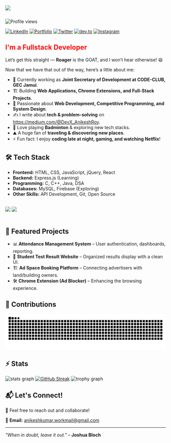 <h1>
    <img src="https://readme-typing-svg.herokuapp.com/?font=Righteous&size=45&vCenter=true&width=500&height=70&duration=3000&lines=Hi+There!+👋;+I'm+Anikesh+Roy!;" />
</h1>

![Profile views](https://komarev.com/ghpvc/?username=Anikeshroy&color=blueviolet)

[![LinkedIn](https://img.shields.io/badge/LinkedIn-0077B5?style=for-the-badge&logo=linkedin&logoColor=white)](https://www.linkedin.com/in/anikesh-roy)
[![Portfolio](https://img.shields.io/badge/Portfolio-FF5722?style=for-the-badge&logo=google-chrome&logoColor=white)](https://anikeshroy.xyz/)
[![Twitter](https://img.shields.io/badge/Twitter-1DA1F2?style=for-the-badge&logo=twitter&logoColor=white)](https://twitter.com/Anikesh97)
<a target="_blank" href="https://dev.to/anikeshx_404" style="display: inline-block;"><img src="https://img.shields.io/badge/dev-to?style=for-the-badge&logo=dev-to&logoColor=white&color=black" alt="dev.to" /></a>
[![Instagram](https://img.shields.io/badge/Instagram-E4405F?style=for-the-badge&logo=instagram&logoColor=white)](https://www.instagram.com/call__me.ani)

## <span style="color: red;">I'm a Fullstack Developer</span> 

Let’s get this straight — **Roager** is the GOAT, and I won’t hear otherwise! 😆  

Now that we have that out of the way, here’s a little about me:  

- 💼 Currently working as **Joint Secretary of Development at CODE-CLUB, GEC Jamui**.  
- 🏗️ Building **Web Applications, Chrome Extensions, and Full-Stack Projects**.  
- 🎯 Passionate about **Web Development, Competitive Programming, and System Design**.  
- ✍️ I write about **tech & problem-solving** on https://medium.com/@DevX_AnikeshRoy.  
- 🎾 Love playing **Badminton** & exploring new tech stacks.  
- ⛰️ A huge fan of **traveling & discovering new places**.  
- ⚡ Fun fact: I enjoy **coding late at night, gaming, and watching Netflix**!  

## 🛠 Tech Stack  
- **Frontend:** HTML, CSS, JavaScript, jQuery, React  
- **Backend:** Express.js (Learning)  
- **Programming:** C, C++, Java, DSA  
- **Databases:** MySQL, Firebase (Exploring)  
- **Other Skills:** API Development, Git, Open Source
<br/>
<div align="left">
    <img src="https://skillicons.dev/icons?i=react,bootstrap,mui,html,css,vscode,github,figma,tailwind,git,r" />
    <img src="https://skillicons.dev/icons?i=nodejs,python,javascript,typescript,express,firebase,mongodb,c,java,nextjs,mysql,flask" /><br>
</div>

<br/>


## 🚀 Featured Projects  
- 📊 **Attendance Management System** – User authentication, dashboards, reporting.  
- 📜 **Student Test Result Website** – Organized results display with a clean UI.  
- 🏗 **Ad Space Booking Platform** – Connecting advertisers with land/building owners.  
- 🛠 **Chrome Extension (Ad Blocker)** – Enhancing the browsing experience.  

## 🐍 Contributions
<img src="https://raw.githubusercontent.com/Anikeshroy/Anikeshroy/output/snake.svg" alt="Snake animation" />

## ⚡ Stats 
<div align="left">
  <img src="https://github-readme-stats.vercel.app/api?username=Anikeshroy&hide_title=false&hide_rank=false&show_icons=true&include_all_commits=true&count_private=true&disable_animations=false&theme=dracula&locale=en&hide_border=false&order=1" height="170" alt="stats graph"  />
  <!-- <img src="https://github-readme-stats.vercel.app/api/top-langs?username=Anikeshroy&locale=en&hide_title=false&layout=compact&card_width=320&langs_count=5&theme=dracula&hide_border=false&order=2" height="175" alt="languages graph"  /> -->
    <a href="https://git.io/streak-stats"><img src="https://github-readme-streak-stats.herokuapp.com?user=Anikeshroy&theme=gruvbox-duo&date_format=j%20M%5B%20Y%5D&card_width=525&card_height=120" alt="GitHub Streak" /></a>
  <img src="https://github-profile-trophy.vercel.app?username=Anikeshroy&theme=dracula&column=-1&row=1&margin-w=8&margin-h=8&no-bg=false&no-frame=false&order=4" height="150" alt="trophy graph"  />
</div>


## 📬 Let's Connect!  
💬 Feel free to reach out and collaborate!  

📧 **Email:** anikeshkumar.workmail@gmail.com  

---
_"When in doubt, leave it out."_ – **Joshua Bloch**  

